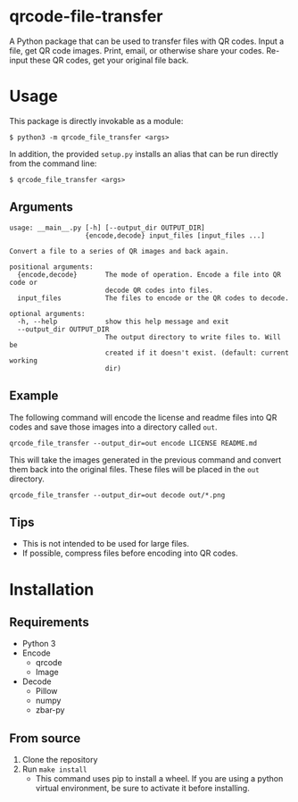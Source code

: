 # qrcode-file-transfer
A Python package that can be used to transfer files with QR codes. Input a file, get QR code images. Print, email, or otherwise share your codes. Re-input these QR codes, get your original file back.

# Usage
This package is directly invokable as a module:
```
$ python3 -m qrcode_file_transfer <args>
```

In addition, the provided `setup.py` installs an alias that can be run directly from the command line:
```
$ qrcode_file_transfer <args>
```

## Arguments
```
usage: __main__.py [-h] [--output_dir OUTPUT_DIR]
                   {encode,decode} input_files [input_files ...]

Convert a file to a series of QR images and back again.

positional arguments:
  {encode,decode}       The mode of operation. Encode a file into QR code or
                        decode QR codes into files.
  input_files           The files to encode or the QR codes to decode.

optional arguments:
  -h, --help            show this help message and exit
  --output_dir OUTPUT_DIR
                        The output directory to write files to. Will be
                        created if it doesn't exist. (default: current working
                        dir)
```

## Example
The following command will encode the license and readme files into QR codes and save those images into a directory called `out`.
```
qrcode_file_transfer --output_dir=out encode LICENSE README.md
```

This will take the images generated in the previous command and convert them back into the original files. These files will be placed in the `out` directory.
```
qrcode_file_transfer --output_dir=out decode out/*.png
```

## Tips
* This is not intended to be used for large files.
* If possible, compress files before encoding into QR codes.

# Installation
## Requirements
* Python 3
* Encode
  * qrcode
  * Image
* Decode
  * Pillow
  * numpy
  * zbar-py

## From source
1. Clone the repository
2. Run `make install`
    * This command uses pip to install a wheel. If you are using a python virtual environment, be sure to activate it before installing.